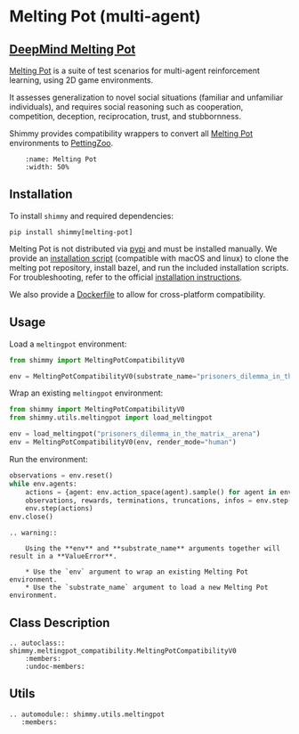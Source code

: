 # Melting Pot (multi-agent)

## [DeepMind Melting Pot](https://github.com/deepmind/meltingpot) 

[Melting Pot](https://github.com/deepmind/meltingpot) is a suite of test scenarios for multi-agent reinforcement learning, using 2D game environments.

It assesses generalization to novel social situations (familiar and unfamiliar individuals),
and requires social reasoning such as cooperation, competition, deception, reciprocation, trust, and stubbornness. 

Shimmy provides compatibility wrappers to convert all [Melting Pot](https://github.com/deepmind/meltingpot) environments to [PettingZoo](https://pettingzoo.farama.org/).

```{figure} /_static/img/meltingpot.gif
    :name: Melting Pot
    :width: 50%
```

## Installation

To install `shimmy` and required dependencies:

```
pip install shimmy[melting-pot]
```

Melting Pot is not distributed via [pypi](https://pypi.org/) and must be installed manually. We provide an [installation script](https://github.com/Farama-Foundation/Shimmy/blob/main/scripts/install_melting_pot.sh) (compatible with macOS and linux) to clone the melting pot repository, install bazel, and run the included installation scripts. For troubleshooting,  refer to the official [installation instructions](https://github.com/deepmind/meltingpot#installation).

We also provide a [Dockerfile](https://github.com/Farama-Foundation/Shimmy/blob/main/bin/bsuite.Dockerfile) to allow for cross-platform compatibility.


## Usage

Load a `meltingpot` environment:
```python
from shimmy import MeltingPotCompatibilityV0

env = MeltingPotCompatibilityV0(substrate_name="prisoners_dilemma_in_the_matrix__arena", render_mode="human")
```

Wrap an existing `meltingpot` environment:
```python
from shimmy import MeltingPotCompatibilityV0
from shimmy.utils.meltingpot import load_meltingpot

env = load_meltingpot("prisoners_dilemma_in_the_matrix__arena") 
env = MeltingPotCompatibilityV0(env, render_mode="human")
```

Run the environment:
```python
observations = env.reset()
while env.agents:
    actions = {agent: env.action_space(agent).sample() for agent in env.agents}
    observations, rewards, terminations, truncations, infos = env.step(actions)
    env.step(actions)
env.close()
```

```{eval-rst}
.. warning::

    Using the **env** and **substrate_name** arguments together will result in a **ValueError**.
    
    * Use the `env` argument to wrap an existing Melting Pot environment.
    * Use the `substrate_name` argument to load a new Melting Pot environment.
```

## Class Description

```{eval-rst}
.. autoclass:: shimmy.meltingpot_compatibility.MeltingPotCompatibilityV0
    :members:
    :undoc-members:
```


## Utils
```{eval-rst}
.. automodule:: shimmy.utils.meltingpot
   :members:
```
